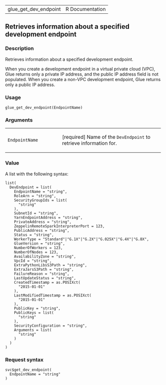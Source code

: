 <table style="width: 100%;">
<tbody>
<tr class="odd">
<td>glue_get_dev_endpoint</td>
<td style="text-align: right;">R Documentation</td>
</tr>
</tbody>
</table>

## Retrieves information about a specified development endpoint

### Description

Retrieves information about a specified development endpoint.

When you create a development endpoint in a virtual private cloud (VPC),
Glue returns only a private IP address, and the public IP address field
is not populated. When you create a non-VPC development endpoint, Glue
returns only a public IP address.

### Usage

    glue_get_dev_endpoint(EndpointName)

### Arguments

<table>
<colgroup>
<col style="width: 35%" />
<col style="width: 65%" />
</colgroup>
<tbody>
<tr class="odd">
<td><code
id="glue_get_dev_endpoint_:_EndpointName">EndpointName</code></td>
<td><p>[required] Name of the <code>DevEndpoint</code> to retrieve
information for.</p></td>
</tr>
</tbody>
</table>

### Value

A list with the following syntax:

    list(
      DevEndpoint = list(
        EndpointName = "string",
        RoleArn = "string",
        SecurityGroupIds = list(
          "string"
        ),
        SubnetId = "string",
        YarnEndpointAddress = "string",
        PrivateAddress = "string",
        ZeppelinRemoteSparkInterpreterPort = 123,
        PublicAddress = "string",
        Status = "string",
        WorkerType = "Standard"|"G.1X"|"G.2X"|"G.025X"|"G.4X"|"G.8X",
        GlueVersion = "string",
        NumberOfWorkers = 123,
        NumberOfNodes = 123,
        AvailabilityZone = "string",
        VpcId = "string",
        ExtraPythonLibsS3Path = "string",
        ExtraJarsS3Path = "string",
        FailureReason = "string",
        LastUpdateStatus = "string",
        CreatedTimestamp = as.POSIXct(
          "2015-01-01"
        ),
        LastModifiedTimestamp = as.POSIXct(
          "2015-01-01"
        ),
        PublicKey = "string",
        PublicKeys = list(
          "string"
        ),
        SecurityConfiguration = "string",
        Arguments = list(
          "string"
        )
      )
    )

### Request syntax

    svc$get_dev_endpoint(
      EndpointName = "string"
    )
